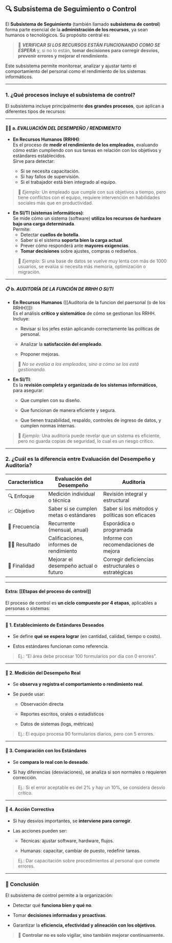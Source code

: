 ## 🔍 Subsistema de Seguimiento o Control

El **Subsistema de Seguimiento** (también llamado **subsistema de control**) forma parte esencial de la **administración de los recursos**, ya sean humanos o tecnológicos. Su propósito central es:

> 🧠 ***VERIFICAR SI LOS RECURSOS ESTÁN FUNCIONANDO COMO SE ESPERA*** y, si no lo están, **tomar decisiones para corregir desvíos, prevenir errores y mejorar el rendimiento**.

Este subsistema permite monitorear, analizar y ajustar tanto el comportamiento del personal como el rendimiento de los sistemas informáticos.

---

### 1. ¿Qué procesos incluye el subsistema de control?

El subsistema incluye principalmente **dos grandes procesos**, que aplican a diferentes tipos de recursos:

---

#### 🧑‍💼 a. ***EVALUACIÓN DEL DESEMPEÑO / RENDIMIENTO***

- **En Recursos Humanos (RRHH)**:  
    Es el proceso de **medir el rendimiento de los empleados**, evaluando cómo están cumpliendo con sus tareas en relación con los objetivos y estándares establecidos.  
    Sirve para detectar:
    
    - Si se necesita capacitación.
    - Si hay fallos de supervisión.
    - Si el trabajador está bien integrado al equipo.        

> 📌 _Ejemplo:_ Un empleado que cumple con sus objetivos a tiempo, pero tiene conflictos con el equipo, requiere intervención en habilidades sociales más que en productividad.

- **En SI/TI (sistemas informáticos)**:  
    Se mide cómo un sistema (software) **utiliza los recursos de hardware bajo una carga determinada**.  
    Permite:
    - Detectar **cuellos de botella**.
    - Saber si el sistema **soporta bien la carga actual**.
    - Prever cómo responderá ante **mayores exigencias**.
    - **Tomar decisiones** sobre ajustes, compras o rediseños.

> 📌 _Ejemplo:_ Si una base de datos se vuelve muy lenta con más de 1000 usuarios, se evalúa si necesita más memoria, optimización o migración.

---

#### 📋 b. ***AUDITORÍA DE LA FUNCIÓN DE RRHH O SI/TI***

- **En Recursos Humanos** ([[Auditoria de la funcion del paersonal (o de los RRHH)]]):  
    Es el análisis **crítico y sistemático** de cómo se gestionan los RRHH.  
    Incluye:
    
    - Revisar si los jefes están aplicando correctamente las políticas de personal.
        
    - Analizar la **satisfacción del empleado**.
        
    - Proponer mejoras.
        

> 🧠 _No se evalúa a los empleados, sino a cómo se los está gestionando._

- **En SI/TI**:  
    Es la **revisión completa y organizada de los sistemas informáticos**, para asegurar:
    
    - Que cumplen con su diseño.
        
    - Que funcionan de manera eficiente y segura.
        
    - Que tienen trazabilidad, respaldo, controles de ingreso de datos, y cumplen normas internas.
        

> 📌 _Ejemplo:_ Una auditoría puede revelar que un sistema es eficiente, pero no guarda copias de seguridad, lo cual es un riesgo crítico.

---

### 2. ¿Cuál es la diferencia entre Evaluación del Desempeño y Auditoría?

| Característica  | Evaluación del Desempeño                | Auditoría                                          |
| --------------- | --------------------------------------- | -------------------------------------------------- |
| 🔍 Enfoque      | Medición individual o técnica           | Revisión integral y estructural                    |
| 📈 Objetivo     | Saber si se cumplen metas o estándares  | Saber si los métodos y políticas son eficaces      |
| 🔁 Frecuencia   | Recurrente (mensual, anual)             | Esporádica o programada                            |
| 🧑‍⚖️ Resultado | Calificaciones, informes de rendimiento | Informe con recomendaciones de mejora              |
| 🎯 Finalidad    | Mejorar el desempeño actual o futuro    | Corregir deficiencias estructurales o estratégicas |

---
#### Extra: [[Etapas del proceso de control]]
El proceso de control es **un ciclo compuesto por 4 etapas**, aplicables a personas o sistemas:

---

#### 🔹 1. **Establecimiento de Estándares Deseados**

- Se define **qué se espera lograr** (en cantidad, calidad, tiempo o costo).
    
- Estos estándares funcionan como referencia.
    

> Ej.: “El área debe procesar 100 formularios por día con 0 errores”.

---

#### 🔹 2. **Medición del Desempeño Real**

- Se **observa y registra el comportamiento o rendimiento real**.
    
- Se puede usar:
    
    - Observación directa
        
    - Reportes escritos, orales o estadísticos
        
    - Datos de sistemas (logs, métricas)
        

> Ej.: El equipo procesa 90 formularios diarios, pero con 5 errores.

---

#### 🔹 3. **Comparación con los Estándares**

- Se **compara lo real con lo deseado**.
    
- Si hay diferencias (desviaciones), se analiza si son normales o requieren corrección.
    

> Ej.: Si el error aceptable es del 2% y hay un 10%, se considera desvío crítico.

---

#### 🔹 4. **Acción Correctiva**

- Si hay desvíos importantes, se **interviene para corregir**.
    
- Las acciones pueden ser:
    
    - Técnicas: ajustar software, hardware, flujos.
        
    - Humanas: capacitar, cambiar de puesto, redefinir tareas.
        

> Ej.: Dar capacitación sobre procedimientos al personal que comete errores.

---

### 🧠 Conclusión

El subsistema de control permite a la organización:

- Detectar qué **funciona bien y qué no**.
    
- Tomar **decisiones informadas y proactivas**.
    
- Garantizar la **eficiencia, efectividad y alineación con los objetivos**.
    

> 🔑 **Controlar no es solo vigilar, sino también mejorar continuamente.**
